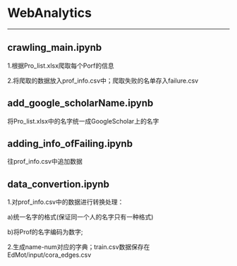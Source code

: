# WebAnalytics
*********************************************************************************************************

## crawling_main.ipynb

1.根据Pro_list.xlsx爬取每个Porf的信息

2.将爬取的数据放入prof_info.csv中；爬取失败的名单存入failure.csv

## add_google_scholarName.ipynb

将Pro_list.xlsx中的名字统一成GoogleScholar上的名字


## adding_info_ofFailing.ipynb
往prof_info.csv中追加数据


## data_convertion.ipynb
1.对prof_info.csv中的数据进行转换处理：

a)统一名字的格式(保证同一个人的名字只有一种格式)

b)将Prof的名字编码为数字;

2.生成name-num对应的字典；train.csv数据保存在EdMot/input/cora_edges.csv

